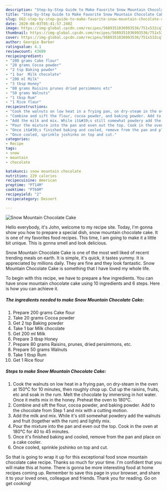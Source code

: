 ```yaml
---
description: "Step-by-Step Guide to Make Favorite Snow Mountain Chocolate Cake"
title: "Step-by-Step Guide to Make Favorite Snow Mountain Chocolate Cake"
slug: 662-step-by-step-guide-to-make-favorite-snow-mountain-chocolate-cake
date: 2020-08-03T05:41:57.240Z
image: https://img-global.cpcdn.com/recipes/5689351036993536/751x532cq70/snow-mountain-chocolate-cake-recipe-main-photo.jpg
thumbnail: https://img-global.cpcdn.com/recipes/5689351036993536/751x532cq70/snow-mountain-chocolate-cake-recipe-main-photo.jpg
cover: https://img-global.cpcdn.com/recipes/5689351036993536/751x532cq70/snow-mountain-chocolate-cake-recipe-main-photo.jpg
author: Georgie Barber
ratingvalue: 4.1
reviewcount: 43609
recipeingredient:
- "200 grams Cake flour"
- "20 grams Cocoa powder"
- "2 tsp Baking powder"
- "1 bar  Milk chocolate"
- "200 ml Milk"
- "3 tbsp Honey"
- "80 grams Raisins prunes dried persimmons etc"
- "50 grams Walnuts"
- "1 tbsp Rum"
- "1 Rice flour"
recipeinstructions:
- "Cook the walnuts on low heat in a frying pan, on dry-steam in the oven at 150°C for 10 minutes, then roughly chop up. Cut up the raisins, fruits, etc and soak in the rum. Melt the chocolate by immersing in hot water. Once it melts mix in the honey. Preheat the oven to 180°C."
- "Combine and sift the flour, cocoa powder, and baking powder. Add to the chocolate from Step 1 and mix with a cutting motion."
- "Add the milk and mix. While it&#39;s still somewhat powdery add the walnuts and fruit (together with the rum) and lightly mix."
- "Pour the mixture into the pan and even out the top. Cook in the oven at 180°C for 40 to 45 minutes."
- "Once it&#39;s finished baking and cooled, remove from the pan and place on a cake cooler."
- "Once cooled, sprinkle joshinko on top and cut."
categories:
- Recipe
tags:
- snow
- mountain
- chocolate

katakunci: snow mountain chocolate 
nutrition: 229 calories
recipecuisine: American
preptime: "PT14M"
cooktime: "PT60M"
recipeyield: "2"
recipecategory: Dessert

---
```



![Snow Mountain Chocolate Cake](https://img-global.cpcdn.com/recipes/5689351036993536/751x532cq70/snow-mountain-chocolate-cake-recipe-main-photo.jpg)

Hello everybody, it's John, welcome to my recipe site. Today, I'm gonna show you how to prepare a special dish, snow mountain chocolate cake. It is one of my favorites food recipes. This time, I am going to make it a little bit unique. This is gonna smell and look delicious.



Snow Mountain Chocolate Cake is one of the most well liked of recent trending meals on earth. It is simple, it's quick, it tastes yummy. It is appreciated by millions daily. They are fine and they look fantastic. Snow Mountain Chocolate Cake is something that I have loved my whole life.


To begin with this recipe, we have to prepare a few ingredients. You can have snow mountain chocolate cake using 10 ingredients and 6 steps. Here is how you can achieve it.

<!--inarticleads1-->

##### The ingredients needed to make Snow Mountain Chocolate Cake:

1. Prepare 200 grams Cake flour
1. Take 20 grams Cocoa powder
1. Get 2 tsp Baking powder
1. Take 1 bar  Milk chocolate
1. Get 200 ml Milk
1. Prepare 3 tbsp Honey
1. Prepare 80 grams Raisins, prunes, dried persimmons, etc.
1. Prepare 50 grams Walnuts
1. Take 1 tbsp Rum
1. Get 1 Rice flour




<!--inarticleads2-->

##### Steps to make Snow Mountain Chocolate Cake:

1. Cook the walnuts on low heat in a frying pan, on dry-steam in the oven at 150°C for 10 minutes, then roughly chop up. Cut up the raisins, fruits, etc and soak in the rum. Melt the chocolate by immersing in hot water. Once it melts mix in the honey. Preheat the oven to 180°C.
1. Combine and sift the flour, cocoa powder, and baking powder. Add to the chocolate from Step 1 and mix with a cutting motion.
1. Add the milk and mix. While it&#39;s still somewhat powdery add the walnuts and fruit (together with the rum) and lightly mix.
1. Pour the mixture into the pan and even out the top. Cook in the oven at 180°C for 40 to 45 minutes.
1. Once it&#39;s finished baking and cooled, remove from the pan and place on a cake cooler.
1. Once cooled, sprinkle joshinko on top and cut.




So that is going to wrap it up for this exceptional food snow mountain chocolate cake recipe. Thanks so much for your time. I'm confident that you will make this at home. There is gonna be more interesting food at home recipes coming up. Remember to save this page in your browser, and share it to your loved ones, colleague and friends. Thank you for reading. Go on get cooking!

